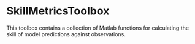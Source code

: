 # SkillMetricsToolbox
This toolbox contains a collection of Matlab functions for calculating the skill of model predictions against observations. 
